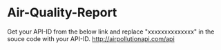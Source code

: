 # Air-Quality-Report
Get your API-ID from the below link and replace "xxxxxxxxxxxxxx" in the souce code with your API-ID.
http://airpollutionapi.com/api
